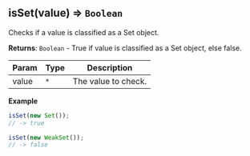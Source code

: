 <a name="isSet"></a>

## isSet(value) ⇒ <code>Boolean</code>
Checks if a value is classified as a Set object.

**Returns**: <code>Boolean</code> - True if value is classified as a Set object, else false.  

| Param | Type | Description |
| --- | --- | --- |
| value | <code>\*</code> | The value to check. |

**Example**  
```js
isSet(new Set());
// -> true

isSet(new WeakSet());
// -> false
```
